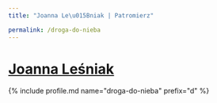 ```yaml
---
title: "Joanna Le\u015Bniak | Patromierz"

permalink: /droga-do-nieba
---
```


# [Joanna Leśniak](https://patronite.pl/droga-do-nieba)

{% include profile.md name="droga-do-nieba" prefix="d" %}
